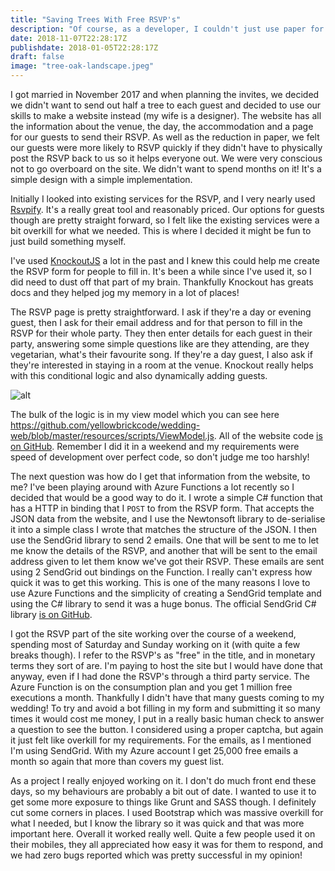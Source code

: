 ```yaml
---
title: "Saving Trees With Free RSVP's"
description: "Of course, as a developer, I couldn't just use paper for my RSVP's! So I built something instead"
date: 2018-11-07T22:28:17Z
publishdate: 2018-01-05T22:28:17Z
draft: false
image: "tree-oak-landscape.jpeg"
---
```

I got married in November 2017 and when planning the invites, we decided we didn't want to send out half a tree to each guest and decided to use our skills to make a website instead (my wife is a designer). The website has all the information about the venue, the day, the accommodation and a page for our guests to send their RSVP. As well as the reduction in paper, we felt our guests were more likely to RSVP quickly if they didn't have to physically post the RSVP back to us so it helps everyone out. We were very conscious not to go overboard on the site. We didn't want to spend months on it! It's a simple design with a simple implementation.

Initially I looked into existing services for the RSVP, and I very nearly used [Rsvpify](http://rsvpify.com). It's a really great tool and reasonably priced. Our options for guests though are pretty straight forward, so I felt like the existing services were a bit overkill for what we needed. This is where I decided it might be fun to just build something myself. 

I've used [KnockoutJS](http://knockoutjs.com) a lot in the past and I knew this could help me create the RSVP form for people to fill in. It's been a while since I've used it, so I did need to dust off that part of my brain. Thankfully Knockout has greats docs and they helped jog my memory in a lot of places! 

The RSVP page is pretty straightforward. I ask if they're a day or evening guest, then I ask for their email address and for that person to fill in the RSVP for their whole party. They then enter details for each guest in their party, answering some simple questions like are they attending, are they vegetarian, what's their favourite song. If they're a day guest, I also ask if they're interested in staying in a room at the venue. Knockout really helps with this conditional logic and also dynamically adding guests. 

![alt](/content/images/2017/09/2017-09-29-09_10_54-RSVP---Sarah---Katy-s-Wedding.png#img-responsive)

The bulk of the logic is in my view model which you can see here https://github.com/yellowbrickcode/wedding-web/blob/master/resources/scripts/ViewModel.js. All of the website code [is on GitHub](https://github.com/yellowbrickcode/wedding-web). Remember I did it in a weekend and my requirements were speed of development over perfect code, so don't judge me too harshly! <i class="icon-grin"></i>

The next question was how do I get that information from the website, to me? I've been playing around with Azure Functions a lot recently so I decided that would be a good way to do it. I wrote a simple C# function that has a HTTP in binding that I `POST` to from the RSVP form. That accepts the JSON data from the website, and I use the Newtonsoft library to de-serialise it into a simple class I wrote that matches the structure of the JSON. I then use the SendGrid library to send 2 emails. One that will be sent to me to let me know the details of the RSVP, and another that will be sent to the email address given to let them know we've got their RSVP. These emails are sent using 2 SendGrid out bindings on the Function. I really can't express how quick it was to get this working. This is one of the many reasons I love to use Azure Functions and the simplicity of creating a SendGrid template and using the C# library to send it was a huge bonus. The official SendGrid C# library [is on GitHub](https://github.com/sendgrid/sendgrid-csharp).

I got the RSVP part of the site working over the course of a weekend, spending most of Saturday and Sunday working on it (with quite a few breaks though). I refer to the RSVP's as "free" in the title, and in monetary terms they sort of are. I'm paying to host the site but I would have done that anyway, even if I had done the RSVP's through a third party service. The Azure Function is on the consumption plan and you get 1 million free executions a month. Thankfully I didn't have that many guests coming to my wedding! To try and avoid a bot filling in my form and submitting it so many times it would cost me money, I put in a really basic human check to answer a question to see the button. I considered using a proper captcha, but again it just felt like overkill for my requirements. For the emails, as I mentioned I'm using SendGrid. With my Azure account I get 25,000 free emails a month so again that more than covers my guest list.

As a project I really enjoyed working on it. I don't do much front end these days, so my behaviours are probably a bit out of date. I wanted to use it to get some more exposure to things like Grunt and SASS though. I definitely cut some corners in places. I used Bootstrap which was massive overkill for what I needed, but I know the library so it was quick and that was more important here. Overall it worked really well. Quite a few people used it on their mobiles, they all appreciated how easy it was for them to respond, and we had zero bugs reported which was pretty successful in my opinion! 